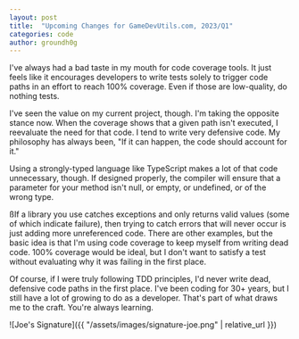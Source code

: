 ```yaml
---
layout: post
title:  "Upcoming Changes for GameDevUtils.com, 2023/Q1"
categories: code
author: groundh0g
---
```


I've always had a bad taste in my mouth for code coverage tools. It just feels like it encourages developers to write tests solely to trigger code paths in an effort to reach 100% coverage. Even if those are low-quality, do nothing tests.

I've seen the value on my current project, though. I'm taking the opposite stance now. When the coverage shows that a given path isn't executed, I reevaluate the need for that code. I tend to write very defensive code. My philosophy has always been, "If it can happen, the code should account for it."

Using a strongly-typed language like TypeScript makes a lot of that code unnecessary, though. If designed properly, the compiler will ensure that a parameter for your method isn't null, or empty, or undefined, or of the wrong type. 

ßIf a library you use catches exceptions and only returns valid values (some of which indicate failure), then trying to catch errors that will never occur is just adding more unreferenced code. There are other examples, but the basic idea is that I'm using code coverage to keep myself from writing dead code. 100% coverage would be ideal, but I don't want to satisfy a test without evaluating why it was failing in the first place.

Of course, if I were truly following TDD principles, I'd never write dead, defensive code paths in the first place. I've been coding for 30+ years, but I still have a lot of growing to do as a developer. That's part of what draws me to the craft. You're always learning.

![Joe's Signature]({{ "/assets/images/signature-joe.png" | relative_url }})
